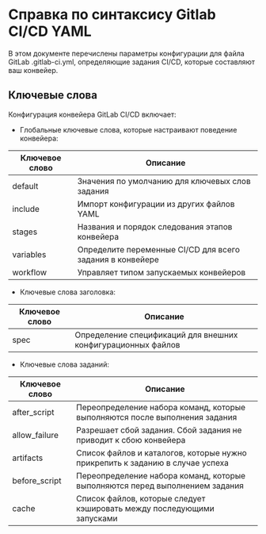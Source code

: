 # Справка по синтаксису Gitlab CI/CD YAML

В этом документе перечислены параметры конфигурации для файла GitLab .gitlab-ci.yml, определяющие задания CI/CD, которые составляют ваш конвейер.
## Ключевые слова
Конфигурация конвейера GitLab CI/CD включает:

 - Глобальные ключевые слова, которые настраивают поведение конвейера:
 
| Ключевое слово | Описание |
|--|--|
| default | Значения по умолчанию для ключевых слов задания |
| include | Импорт конфигурации из других файлов YAML |
| stages | Названия и порядок следования этапов конвейера |
| variables | Определите переменные CI/CD для всего задания в конвейере |
| workflow | Управляет типом запускаемых конвейеров |

- Ключевые слова заголовка:

| Ключевое слово | Описание |
|--|--|
| spec | Определение спецификаций для внешних конфигурационных файлов |

- Ключевые слова заданий:

| Ключевое слово | Описание |
|--|--|
| after_script | Переопределение набора команд, которые выполняются после выполнения задания |
| allow_failure | Разрешает сбой задания. Сбой задания не приводит к сбою конвейера |
|  artifacts | Список файлов и каталогов, которые нужно прикрепить к заданию в случае успеха |
| before_script | Переопределение набора команд, которые выполняются перед выполнением задания |
| cache | Список файлов, которые следует кэшировать между последующими запусками |